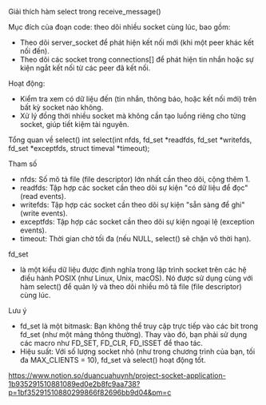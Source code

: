 Giải thích hàm select trong receive_message()

Mục đích của đoạn code: theo dõi nhiều socket cùng lúc, bao gồm:

- Theo dõi server_socket để phát hiện kết nối mới (khi một peer khác kết nối đến).
- Theo dõi các socket trong connections[] để phát hiện tin nhắn hoặc sự kiện ngắt kết nối từ các peer đã kết nối.

Hoạt động:
- Kiểm tra xem có dữ liệu đến (tin nhắn, thông báo, hoặc kết nối mới) trên bất kỳ socket nào không.
- Xử lý đồng thời nhiều socket mà không cần tạo luồng riêng cho từng socket, giúp tiết kiệm tài nguyên.

Tổng quan về select()
int select(int nfds, fd_set *readfds, fd_set *writefds, fd_set *exceptfds, struct timeval *timeout);

Tham số
- nfds: Số mô tả file (file descriptor) lớn nhất cần theo dõi, cộng thêm 1.
- readfds: Tập hợp các socket cần theo dõi sự kiện "có dữ liệu để đọc" (read events).
- writefds: Tập hợp các socket cần theo dõi sự kiện "sẵn sàng để ghi" (write events).
- exceptfds: Tập hợp các socket cần theo dõi sự kiện ngoại lệ (exception events).
- timeout: Thời gian chờ tối đa (nếu NULL, select() sẽ chặn vô thời hạn).

fd_set
- là một kiểu dữ liệu được định nghĩa trong lập trình socket trên các hệ điều hành POSIX (như Linux, Unix, macOS). Nó được sử dụng cùng với hàm select() để quản lý và theo dõi nhiều mô tả file (file descriptor) cùng lúc.



Lưu ý
- fd_set là một bitmask: Bạn không thể truy cập trực tiếp vào các bit trong fd_set (như một mảng thông thường). Thay vào đó, bạn phải sử dụng các macro như FD_SET, FD_CLR, FD_ISSET để thao tác.
- Hiệu suất: Với số lượng socket nhỏ (như trong chương trình của bạn, tối đa MAX_CLIENTS = 10), fd_set và select() hoạt động tốt.

https://www.notion.so/duancuahuynh/project-socket-application-1b935291510881089ed0e2b8fc9aa738?p=1bf35291510880299866f82696bb9d04&pm=c